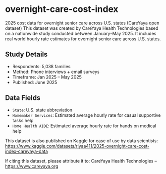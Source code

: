 # overnight-care-cost-index
2025 cost data for overnight senior care across U.S. states (CareYaya open dataset)
This dataset was created by CareYaya Health Technologies based on a nationwide study conducted between January–May 2025. It includes real world hourly rate estimates for overnight senior care across U.S. states.

## Study Details
- Respondents: 5,038 families
- Method: Phone interviews + email surveys
- Timeframe: Jan 2025 – May 2025
- Published: June 2025

## Data Fields
- `State`: U.S. state abbreviation
- `Homemaker Services`: Estimated average hourly rate for casual supportive tasks help
- `Home Health AIDE`: Estimated average hourly rate for hands on medical help

This dataset is also published on Kaggle for ease of use by data scientists: https://www.kaggle.com/datasets/riyaa411/2025-overnight-care-cost-index-careyaya-data

If citing this dataset, please attribute it to:
CareYaya Health Technologies – https://www.careyaya.org
